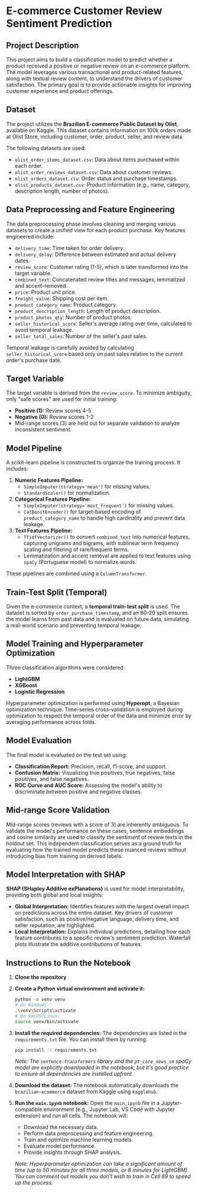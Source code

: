 # E-commerce Customer Review Sentiment Prediction

## Project Description
This project aims to build a classification model to predict whether a product received a positive or negative review on an e-commerce platform. The model leverages various transactional and product-related features, along with textual review content, to understand the drivers of customer satisfaction. The primary goal is to provide actionable insights for improving customer experience and product offerings.

## Dataset
The project utilizes the **Brazilian E-commerce Public Dataset by Olist**, available on Kaggle. This dataset contains information on 100k orders made at Olist Store, including customer, order, product, seller, and review data.

The following datasets are used:
- `olist_order_items_dataset.csv`: Data about items purchased within each order.
- `olist_order_reviews_dataset.csv`: Data about customer reviews.
- `olist_orders_dataset.csv`: Order status and purchase timestamps.
- `olist_products_dataset.csv`: Product information (e.g., name, category, description length, number of photos).

## Data Preprocessing and Feature Engineering
The data preprocessing phase involves cleaning and merging various datasets to create a unified view for each product purchase. Key features engineered include:

-   `delivery_time`: Time taken for order delivery.
-   `delivery_delay`: Difference between estimated and actual delivery dates.
-   `review_score`: Customer rating (1-5), which is later transformed into the target variable.
-   `combined_text`: Concatenated review titles and messages, lemmatized and accent-removed.
-   `price`: Product unit price.
-   `freight_value`: Shipping cost per item.
-   `product_category_name`: Product category.
-   `product_description_length`: Length of product description.
-   `product_photos_qty`: Number of product photos.
-   `seller_historical_score`: Seller's average rating over time, calculated to avoid temporal leakage.
-   `seller_total_sales`: Number of the seller's past sales.

Temporal leakage is carefully avoided by calculating `seller_historical_score` based only on past sales relative to the current order's purchase date.

## Target Variable
The target variable is derived from the `review_score`. To minimize ambiguity, only "safe scores" are used for initial training:
-   **Positive (1):** Review scores 4-5
-   **Negative (0):** Review scores 1-2
-   Mid-range scores (3) are held out for separate validation to analyze inconsistent sentiment.

## Model Pipeline
A scikit-learn pipeline is constructed to organize the training process. It includes:

1.  **Numeric Features Pipeline:**
    -   `SimpleImputer(strategy='mean')` for missing values.
    -   `StandardScaler()` for normalization.
2.  **Categorical Features Pipeline:**
    -   `SimpleImputer(strategy='most_frequent')` for missing values.
    -   `CatBoostEncoder()` for target-based encoding of `product_category_name` to handle high cardinality and prevent data leakage.
3.  **Text Features Pipeline:**
    -   `TfidfVectorizer()` to convert `combined_text` into numerical features, capturing unigrams and bigrams, with sublinear term frequency scaling and filtering of rare/frequent terms.
    -   Lemmatization and accent removal are applied to text features using `spaCy` (Portuguese model) to normalize words.

These pipelines are combined using a `ColumnTransformer`.

## Train-Test Split (Temporal)
Given the e-commerce context, a **temporal train-test split** is used. The dataset is sorted by `order_purchase_timestamp`, and an 80-20 split ensures the model learns from past data and is evaluated on future data, simulating a real-world scenario and preventing temporal leakage.

## Model Training and Hyperparameter Optimization
Three classification algorithms were considered:
-   **LightGBM**
-   **XGBoost**
-   **Logistic Regression**

Hyperparameter optimization is performed using **Hyperopt**, a Bayesian optimization technique. Time-series cross-validation is employed during optimization to respect the temporal order of the data and minimize error by averaging performance across folds.

## Model Evaluation
The final model is evaluated on the test set using:
-   **Classification Report:** Precision, recall, f1-score, and support.
-   **Confusion Matrix:** Visualizing true positives, true negatives, false positives, and false negatives.
-   **ROC Curve and AUC Score:** Assessing the model's ability to discriminate between positive and negative classes.

## Mid-range Score Validation
Mid-range scores (reviews with a score of 3) are inherently ambiguous. To validate the model's performance on these cases, sentence embeddings and cosine similarity are used to classify the sentiment of review texts in the holdout set. This independent classification serves as a ground truth for evaluating how the trained model predicts these nuanced reviews without introducing bias from training on derived labels.

## Model Interpretation with SHAP
**SHAP (SHapley Additive exPlanations)** is used for model interpretability, providing both global and local insights:

-   **Global Interpretation:** Identifies features with the largest overall impact on predictions across the entire dataset. Key drivers of customer satisfaction, such as positive/negative language, delivery time, and seller reputation, are highlighted.
-   **Local Interpretation:** Explains individual predictions, detailing how each feature contributes to a specific review's sentiment prediction. Waterfall plots illustrate the additive contributions of features.

## Instructions to Run the Notebook
1.  **Clone the repository**

2.  **Create a Python virtual environment and activate it:**
    ```bash
    python -m venv venv
    # On Windows:
    .\venv\Scripts\activate
    # On macOS/Linux:
    source venv/bin/activate
    ```
3.  **Install the required dependencies:**
    The dependencies are listed in the `requirements.txt` file. You can install them by running:
    ```bash
    pip install -r requirements.txt
    ```
    _Note: The `sentence-transformers` library and the `pt_core_news_sm` spaCy model are explicitly downloaded in the notebook, but it's good practice to ensure all dependencies are installed upfront._

4.  **Download the dataset:**
    The notebook automatically downloads the `brazilian-ecommerce` dataset from Kaggle using `kagglehub`.

5.  **Run the `main.ipynb` notebook:**
    Open the `main.ipynb` file in a Jupyter-compatible environment (e.g., Jupyter Lab, VS Code with Jupyter extension) and run all cells.
    The notebook will:
    -   Download the necessary data.
    -   Perform data preprocessing and feature engineering.
    -   Train and optimize machine learning models.
    -   Evaluate model performance.
    -   Provide insights through SHAP analysis.

    _Note: Hyperparameter optimization can take a significant amount of time (up to 50 minutes for all three models, or 8 minutes for LightGBM). You can comment out models you don't wish to train in Cell 69 to speed up the process._
